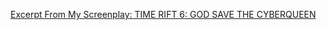 ---
layout: post
wordpress_id: 1083
wordpress_url: http://noesbueno.com/archives/1083
date: '2011-04-04 22:00:58 -0500'
date_gmt: '2011-04-05 03:00:58 -0500'
body: |
  <p><a href="http://feedproxy.google.com/~r/wondertonic/~3/O-sW7w7japw/4355188278">Excerpt From My Screenplay: TIME RIFT 6: GOD SAVE THE CYBERQUEEN</a></p>
---